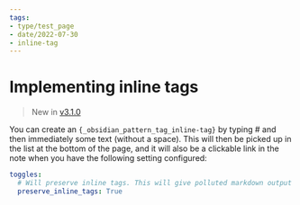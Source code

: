 ```yaml
---
tags:
- type/test_page
- date/2022-07-30
- inline-tag
---
```

# Implementing inline tags   
   
> New in [v3.1.0](/not_created.md)   
   
You can create an `{_obsidian_pattern_tag_inline-tag}` by typing # and then immediately some text (without a space). This will then be picked up in the list at the bottom of the page, and it will also be a clickable link in the note when you have the following setting configured:    
   
``` yaml
toggles:
  # Will preserve inline tags. This will give polluted markdown output
  preserve_inline_tags: True
```
